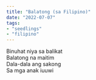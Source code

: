 ```yaml
---
title: "Balatong (sa Filipino)"
date: "2022-07-07"
tags:
- "seedlings"
- "filipino"
---
```


Binuhat niya sa balikat  
Balatong na maitim  
Dala-dala ang sakong  
Sa mga anak iuuwi  